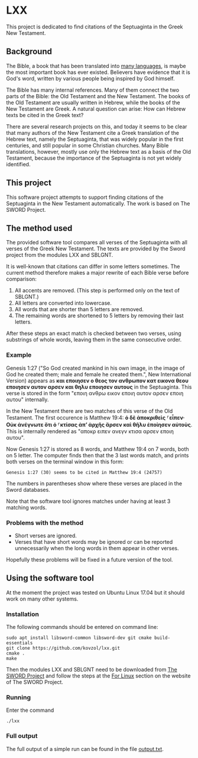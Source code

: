 # LXX

This project is dedicated to find citations of the Septuaginta in the Greek New Testament.

## Background

The Bible, a book that has been translated into [many languages](https://en.wikipedia.org/wiki/Bible_translations),
is maybe the most important book has ever existed. Believers
have evidence that it is God's word, written by
various people being inspired by God himself.

The Bible has many internal references. Many of them
connect the two parts of the Bible: the Old Testament
and the New Testament. The books of the Old Testament are
usually written in Hebrew, while the books of the New Testament
are Greek. A natural question can arise: How can Hebrew
texts be cited in the Greek text?

There are several research projects on this,
and today it seems to be clear that many authors of
the New Testament cite a Greek translation of
the Hebrew text, namely the Septuaginta, that
was widely popular in the first centuries, and still popular
in some Christian churches. Many
Bible translations, however, mostly use only the
Hebrew text as a basis of the Old Testament,
because the importance of the Septuaginta is
not yet widely identified.

## This project

This software project attempts to support finding citations
of the Septuaginta in the New Testament automatically.
The work is based on The SWORD Project.

## The method used

The provided software tool compares all verses
of the Septuaginta with all verses of the Greek New Testament.
The texts are provided by the Sword project
from the modules LXX and SBLGNT.

It is well-known that citations can differ in
some letters sometimes. The current method therefore makes
a major rewrite of each Bible verse before comparison:

1. All accents are removed. (This step is performed
only on the text of SBLGNT.)
2. All letters are converted into lowercase.
3. All words that are shorter than 5 letters are removed.
4. The remaining words are shortened to 5 letters by
removing their last letters.

After these steps an exact match is checked
between two verses, using substrings of whole words,
leaving them in the same consecutive order.

### Example

Genesis 1:27 ("So God created mankind in his own image,
in the image of God he created them; male and female he created them.",
New International Version) appears as **και εποιησεν ο 
θεος τον ανθρωπον κατ εικονα θεου εποιησεν αυτον 
αρσεν και θηλυ εποιησεν αυτους** in the Septuaginta.
This verse is stored in the form "εποιη ανθρω
εικον εποιη αυτον αρσεν εποιη αυτου" internally.

In the New Testament there are two matches of this
verse of the Old Testament. The first occurence
is Matthew 19:4: **ὁ δὲ ἀποκριθεὶς ⸀εἶπεν· Οὐκ
ἀνέγνωτε ὅτι ὁ ⸀κτίσας ἀπʼ ἀρχῆς ἄρσεν καὶ θῆλυ
ἐποίησεν αὐτοὺς**. This is internally rendered
as "αποκρ ειπεν ανεγν κτισα αρσεν εποιη αυτου".

Now Genesis 1:27 is stored as 8 words, and Matthew 19:4
on 7 words, both on 5 letter. The computer finds
then that the 3 last words match, and prints
both verses on the terminal window in this form:
```
Genesis 1:27 (30) seems to be cited in Matthew 19:4 (24757)
```
The numbers in parentheses show where these
verses are placed in the Sword databases.

Note that the software tool ignores matches
under having at least 3 matching words. 

### Problems with the method

* Short verses are ignored.
* Verses that have short words may be ignored
or can be reported unnecessarily when the long
words in them appear in other verses.

Hopefully these problems will be fixed in
a future version of the tool.

## Using the software tool

At the moment the project was tested on
Ubuntu Linux 17.04 but it should work
on many other systems.

### Installation

The following commands
should be entered on command line:
```commandline
sudo apt install libsword-common libsword-dev git cmake build-essentials
git clone https://github.com/kovzol/lxx.git
cmake .
make
```
Then the modules LXX and SBLGNT need to be downloaded from
[The SWORD Project](https://www.crosswire.org/sword/modules/ModDisp.jsp?modType=Bibles)
and follow the steps at the [For Linux](https://www.crosswire.org/sword/docs/moduleinstall.jsp)
section on the website of The SWORD Project.

### Running

Enter the command
```commandline
./lxx
```

### Full output

The full output of a simple run can be found in the file [output.txt](output.txt).
